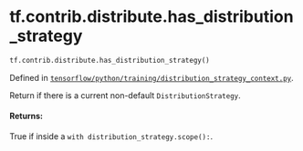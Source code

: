 <div itemscope itemtype="http://developers.google.com/ReferenceObject">
<meta itemprop="name" content="tf.contrib.distribute.has_distribution_strategy" />
<meta itemprop="path" content="Stable" />
</div>

# tf.contrib.distribute.has_distribution_strategy

``` python
tf.contrib.distribute.has_distribution_strategy()
```



Defined in [`tensorflow/python/training/distribution_strategy_context.py`](/code/stable/tensorflow/python/training/distribution_strategy_context.py).

Return if there is a current non-default `DistributionStrategy`.

#### Returns:

True if inside a `with distribution_strategy.scope():`.